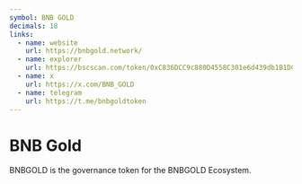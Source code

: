```yaml
---
symbol: BNB GOLD
decimals: 18
links:
  - name: website
    url: https://bnbgold.network/
  - name: explorer
    url: https://bscscan.com/token/0xC836DCC9c880D4558C301e6d439db1B1DCaF7F3a
  - name: x
    url: https://x.com/BNB_GOLD
  - name: telegram
    url: https://t.me/bnbgoldtoken
---
```


# BNB Gold

BNBGOLD is the governance token for the BNBGOLD Ecosystem.
